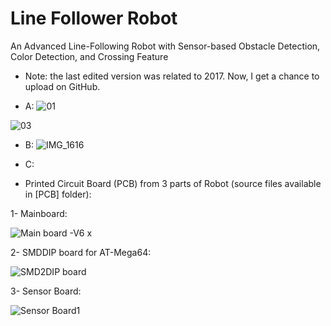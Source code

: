 # Line Follower Robot
An Advanced Line-Following Robot with Sensor-based Obstacle Detection, Color Detection, and Crossing Feature 

- Note: the last edited version was related to 2017. Now, I get a chance to upload on GitHub.

- A:
![01](https://github.com/MAmirEshraghi/Line_Follower_Robot/assets/92205834/aca131b1-9388-4bcc-bcc3-cee21365e084)

![03](https://github.com/MAmirEshraghi/Line_Follower_Robot/assets/92205834/ec0518a5-fd66-4bab-9c9a-81210ff24e42)

- B:
![IMG_1616](https://user-images.githubusercontent.com/92205834/236195510-de90aa34-ab7e-48bd-ad1c-4a6832ee20be.JPG)


- C:




- Printed Circuit Board (PCB) from 3 parts of Robot (source files available in [PCB] folder):

1- Mainboard:

![Main board -V6 x](https://user-images.githubusercontent.com/92205834/236179696-ad5d0133-5bc0-4f46-9cb4-d1839e6aa735.png)

2- SMDDIP board for AT-Mega64:

![SMD2DIP board](https://user-images.githubusercontent.com/92205834/236179788-1ed5fac7-2c51-4832-aa8a-da835d93afd0.png)

3- Sensor Board:

![Sensor Board1](https://user-images.githubusercontent.com/92205834/236179983-7c681a82-e5fe-4291-ae20-824395d26b92.jpg)


